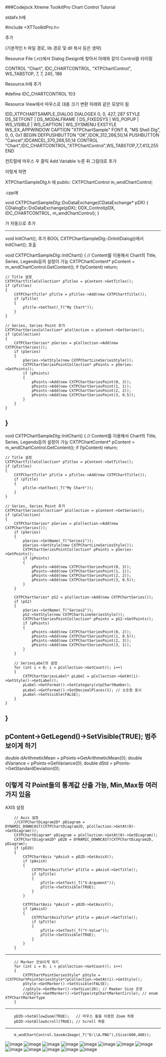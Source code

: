 ###Codejock Xtreme ToolkitPro Chart Control Tutorial







stdafx.h에

#include <XTToolkitPro.h> 

추가

(기본적인 h 파일 경로, lib 경로 및 dll 복사 등은 생략)


Resource File (.rc)에서
Dialog Design에 찾아서 아래와 같이 Control을 타이핑

CONTROL         "Chart", IDC_CHARTCONTROL, "XTPChartControl", WS_TABSTOP, 7, 7, 245, 186

Resource.h에 추가

#define IDC_CHARTCONTROL				103

Resource View에서 마우스로 대충 크기 변환
아래와 같은 모양이 됨

IDD_XTPCHARTSAMPLE_DIALOG DIALOGEX 0, 0, 427, 287
STYLE DS_SETFONT | DS_MODALFRAME | DS_FIXEDSYS | WS_POPUP | WS_VISIBLE | WS_CAPTION | WS_SYSMENU
EXSTYLE WS_EX_APPWINDOW
CAPTION "XTPChartSample"
FONT 8, "MS Shell Dlg", 0, 0, 0x1
BEGIN
    DEFPUSHBUTTON   "OK",IDOK,312,266,50,14
    PUSHBUTTON      "Cancel",IDCANCEL,370,266,50,14
    CONTROL         "Chart",IDC_CHARTCONTROL,"XTPChartControl",WS_TABSTOP,7,7,413,255
END

컨트럴에 마우스 우 클릭 Add Variable 누른 뒤 그림대로 추가

이렇게 하면

XTPChartSampleDlg.h 에
public:
	CXTPChartControl m_wndChartControl;

.cpp에

void CXTPChartSampleDlg::DoDataExchange(CDataExchange* pDX)
{
	CDialogEx::DoDataExchange(pDX);
	DDX_Control(pDX, IDC_CHARTCONTROL, m_wndChartControl);
}

가 자동으로 추가

---
void InitChart(); 추가
BOOL CXTPChartSampleDlg::OnInitDialog()에서 InitChart(); 호출

void CXTPChartSampleDlg::InitChart()
{
	// Content를 이용해서 Chart의 Title, Series, Legends등의 설정이 가능
	CXTPChartContent* pContent = m_wndChartControl.GetContent();
	if (!pContent) return;

	// Title 설정
	CXTPChartTitleCollection* pTitles = pContent->GetTitles();
	if (pTitles)
	{
		CXTPChartTitle* pTitle = pTitles->Add(new CXTPChartTitle());
		if (pTitle)
		{
			pTitle->SetText(_T("My Chart"));
		}
	}

	// Series, Series Point 추가
	CXTPChartSeriesCollection* pCollection = pContent->GetSeries();
	if (pCollection)
	{
		CXTPChartSeries* pSeries = pCollection->Add(new CXTPChartSeries());
		if (pSeries)
		{
			pSeries->SetStyle(new CXTPChartLineSeriesStyle());
			CXTPChartSeriesPointCollection* pPoints = pSeries->GetPoints();
			if (pPoints)
			{
				pPoints->Add(new CXTPChartSeriesPoint(0, 3));
				pPoints->Add(new CXTPChartSeriesPoint(1, 1));
				pPoints->Add(new CXTPChartSeriesPoint(2, 2));
				pPoints->Add(new CXTPChartSeriesPoint(3, 0.5));
			}
		}
	}
}
-----
void CXTPChartSampleDlg::InitChart()
{
	// Content를 이용해서 Chart의 Title, Series, Legends등의 설정이 가능
	CXTPChartContent* pContent = m_wndChartControl.GetContent();
	if (!pContent) return;

	// Title 설정
	CXTPChartTitleCollection* pTitles = pContent->GetTitles();
	if (pTitles)
	{
		CXTPChartTitle* pTitle = pTitles->Add(new CXTPChartTitle());
		if (pTitle)
		{
			pTitle->SetText(_T("My Chart"));
		}
	}

	// Series, Series Point 추가
	CXTPChartSeriesCollection* pCollection = pContent->GetSeries();
	if (pCollection)
	{
		CXTPChartSeries* pSeries = pCollection->Add(new CXTPChartSeries());
		if (pSeries)
		{
			pSeries->SetName(_T("Series1"));
			pSeries->SetStyle(new CXTPChartLineSeriesStyle());
			CXTPChartSeriesPointCollection* pPoints = pSeries->GetPoints();
			if (pPoints)
			{
				pPoints->Add(new CXTPChartSeriesPoint(0, 3));
				pPoints->Add(new CXTPChartSeriesPoint(1, 1));
				pPoints->Add(new CXTPChartSeriesPoint(2, 2));
				pPoints->Add(new CXTPChartSeriesPoint(3, 0.5));
			}
		}

		CXTPChartSeries* pS2 = pCollection->Add(new CXTPChartSeries());
		if (pS2)
		{
			pSeries->SetName(_T("Series2"));
			pS2->SetStyle(new CXTPChartLineSeriesStyle());
			CXTPChartSeriesPointCollection* pPoints = pS2->GetPoints();
			if (pPoints)
			{
				pPoints->Add(new CXTPChartSeriesPoint(0, 2));
				pPoints->Add(new CXTPChartSeriesPoint(1, 0.5));
				pPoints->Add(new CXTPChartSeriesPoint(2, 3));
				pPoints->Add(new CXTPChartSeriesPoint(3, 1));
			}
		}

		// SeriesLabel의 설정
		for (int i = 0; i < pCollection->GetCount(); i++)
		{
			CXTPChartSeriesLabel* pLabel = pCollection->GetAt(i)->GetStyle()->GetLabel();
			pLabel->GetFormat()->SetCategory(xtpChartNumber);
			pLabel->GetFormat()->SetDecimalPlaces(1); // 소숫점 표시
			pLabel->SetVisible(FALSE);
		}
	}
}
-----
pContent->GetLegend()->SetVisible(TRUE);
범주 보이게 하기
-----

double dArithmeticMean = pPoints->GetArithmeticMean(0);
double dVariance = pPoints->GetVariance(0);
double dStd = pPoints->GetStandardDeviation(0);

이렇게 각 Point들의 통계값 산출 가능, Min,Max등 여러가지 있음
---
AXIS 설정

		// Axis 설정
		//CXTPChartDiagram2D* pDiagram = DYNAMIC_DOWNCAST(CXTPChartDiagram2D, pCollection->GetAt(0)->GetDiagram());
		CXTPChartDiagram* pDiagram = pCollection->GetAt(0)->GetDiagram();
		CXTPChartDiagram2D* pD2D = DYNAMIC_DOWNCAST(CXTPChartDiagram2D, pDiagram);
		if (pD2D)
		{
			CXTPChartAxis *pAxisX = pD2D->GetAxisX();
			if (pAxisX)
			{
				CXTPChartAxisTitle* pTitle = pAxisX->GetTitle();
				if (pTitle)
				{
					pTitle->SetText(_T("X-Argument"));
					pTitle->SetVisible(TRUE);
				}
			}

			CXTPChartAxis *pAxisY = pD2D->GetAxisY();
			if (pAxisX)
			{
				CXTPChartAxisTitle* pTitle = pAxisY->GetTitle();
				if (pTitle)
				{
					pTitle->SetText(_T("Y-Value"));
					pTitle->SetVisible(TRUE);
				}
			}
		}
-----
		// Marker 안보이게 하기
		for (int i = 0; i < pCollection->GetCount(); i++)
		{
			CXTPChartPointSeriesStyle* pStyle = (CXTPChartPointSeriesStyle*)pCollection->GetAt(i)->GetStyle();
			pStyle->GetMarker()->SetVisible(FALSE);
			//pStyle->GetMarker()->SetSize(20); // Maeker Size 조정
			//pStyle->GetMarker()->SetType(xtpChartMarkerCircle); // enum XTPChartMarkerType 
		}
-----
		pD2D->SetAllowZoom(TRUE);	// 마우스 휠을 이용한 Zoom 허용
		pD2D->SetAllowScroll(TRUE); // Scroll 허용
-----
		m_wndChartControl.SaveAsImage(_T("D:\\A.PNG"),CSize(600,400));




![image](https://github.com/DevStarSJ/Study/blob/master/Blog/cpp/MFC/XTPChartSample/image/XTPChart.01.png?raw=true)
![image](https://github.com/DevStarSJ/Study/blob/master/Blog/cpp/MFC/XTPChartSample/image/XTPChart.02.png?raw=true)
![image](https://github.com/DevStarSJ/Study/blob/master/Blog/cpp/MFC/XTPChartSample/image/XTPChart.03.png?raw=true)
![image](https://github.com/DevStarSJ/Study/blob/master/Blog/cpp/MFC/XTPChartSample/image/XTPChart.04.png?raw=true)
![image](https://github.com/DevStarSJ/Study/blob/master/Blog/cpp/MFC/XTPChartSample/image/XTPChart.05.png?raw=true)
![image](https://github.com/DevStarSJ/Study/blob/master/Blog/cpp/MFC/XTPChartSample/image/XTPChart.06.png?raw=true)
![image](https://github.com/DevStarSJ/Study/blob/master/Blog/cpp/MFC/XTPChartSample/image/XTPChart.07.png?raw=true)
![image](https://github.com/DevStarSJ/Study/blob/master/Blog/cpp/MFC/XTPChartSample/image/XTPChart.08.png?raw=true)
![image](https://github.com/DevStarSJ/Study/blob/master/Blog/cpp/MFC/XTPChartSample/image/XTPChart.09.png?raw=true)
![image](https://github.com/DevStarSJ/Study/blob/master/Blog/cpp/MFC/XTPChartSample/image/XTPChart.10.png?raw=true)
![image](https://github.com/DevStarSJ/Study/blob/master/Blog/cpp/MFC/XTPChartSample/image/XTPChart.11.png?raw=true)
![image](https://github.com/DevStarSJ/Study/blob/master/Blog/cpp/MFC/XTPChartSample/image/XTPChart.12.png?raw=true)
![image](https://github.com/DevStarSJ/Study/blob/master/Blog/cpp/MFC/XTPChartSample/image/A.PNG?raw=true)

